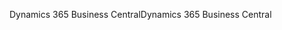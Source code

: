 <span data-ttu-id="c23f7-101">Dynamics 365 Business Central</span><span class="sxs-lookup"><span data-stu-id="c23f7-101">Dynamics 365 Business Central</span></span>
